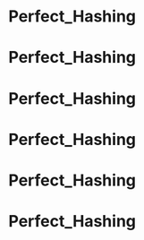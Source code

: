 # Perfect_Hashing
# Perfect_Hashing
# Perfect_Hashing
# Perfect_Hashing
# Perfect_Hashing
# Perfect_Hashing
